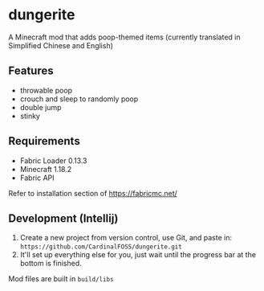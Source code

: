 # dungerite
A Minecraft mod that adds poop-themed items (currently translated in Simplified Chinese and English)

## Features
- throwable poop
- crouch and sleep to randomly poop
- double jump
- stinky

## Requirements
- Fabric Loader 0.13.3
- Minecraft 1.18.2
- Fabric API

Refer to installation section of https://fabricmc.net/

## Development (Intellij)
1. Create a new project from version control, use Git, and paste in: 
  ```https://github.com/CardinalFOSS/dungerite.git```
2. It'll set up everything else for you, just wait until the progress bar at the bottom is finished.

Mod files are built in `build/libs`
